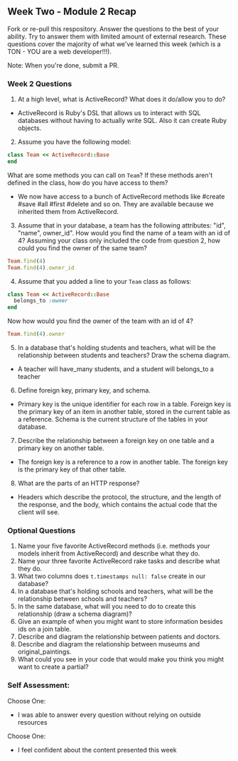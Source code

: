 ## Week Two - Module 2 Recap

Fork or re-pull this respository. Answer the questions to the best of your ability. Try to answer them with limited amount of external research. These questions cover the majority of what we've learned this week (which is a TON - YOU are a web developer!!!).

Note: When you're done, submit a PR.


### Week 2 Questions

1. At a high level, what is ActiveRecord? What does it do/allow you to do?

  * ActiveRecord is Ruby's DSL that allows us to interact with SQL databases without having to actually write SQL. Also it can create Ruby objects.

2. Assume you have the following model:

```ruby
class Team << ActiveRecord::Base
end
```

What are some methods you can call on `Team`? If these methods aren't defined in the class, how do you have access to them?

  * We now have access to a bunch of ActiveRecord methods like #create #save #all #first #delete and so on. They are available because we inherited them from ActiveRecord.

3. Assume that in your database, a team has the following attributes: "id", "name", owner_id". How would you find the name of a team with an id of 4? Assuming your class only included the code from question 2, how could you find the owner of the same team?

  ```ruby
  Team.find(4)
  Team.find(4).owner_id
  ```

4. Assume that you added a line to your `Team` class as follows:

```ruby
class Team << ActiveRecord::Base
  belongs_to :owner
end
```

Now how would you find the owner of the team with an id of 4?

```ruby
Team.find(4).owner
```

5. In a database that's holding students and teachers, what will be the relationship between students and teachers? Draw the schema diagram.
  * A teacher will have_many students, and a student will belongs_to a teacher

6. Define foreign key, primary key, and schema.
  * Primary key is the unique identifier for each row in a table. Foreign key is the primary key of an item in another table, stored in the current table as a reference. Schema is the current structure of the tables in your database.
7. Describe the relationship between a foreign key on one table and a primary key on another table.
  * The foreign key is a reference to a row in another table. The foreign key is the primary key of that other table.
8. What are the parts of an HTTP response?
  * Headers which describe the protocol, the structure, and the length of the response, and the body, which contains the actual code that the client will see.


### Optional Questions

1. Name your five favorite ActiveRecord methods (i.e. methods your models inherit from ActiveRecord) and describe what they do.
2. Name your three favorite ActiveRecord rake tasks and describe what they do.
3. What two columns does `t.timestamps null: false` create in our database?
4. In a database that's holding schools and teachers, what will be the relationship between schools and teachers?
5. In the same database, what will you need to do to create this relationship (draw a schema diagram)?
6. Give an example of when you might want to store information besides ids on a join table.
7. Describe and diagram the relationship between patients and doctors.
8. Describe and diagram the relationship between museums and original_paintings.
9. What could you see in your code that would make you think you might want to create a partial?

### Self Assessment:
Choose One:
* I was able to answer every question without relying on outside resources

Choose One:
* I feel confident about the content presented this week
